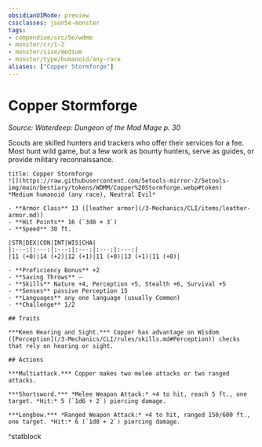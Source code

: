 ```yaml
---
obsidianUIMode: preview
cssclasses: json5e-monster
tags:
- compendium/src/5e/wdmm
- monster/cr/1-2
- monster/size/medium
- monster/type/humanoid/any-race
aliases: ["Copper Stormforge"]
---
```

# Copper Stormforge
*Source: Waterdeep: Dungeon of the Mad Mage p. 30*  

Scouts are skilled hunters and trackers who offer their services for a fee. Most hunt wild game, but a few work as bounty hunters, serve as guides, or provide military reconnaissance.


```ad-statblock
title: Copper Stormforge
![](https://raw.githubusercontent.com/5etools-mirror-2/5etools-img/main/bestiary/tokens/WDMM/Copper%20Stormforge.webp#token)
*Medium humanoid (any race), Neutral Evil*

- **Armor Class** 13 ([leather armor](/3-Mechanics/CLI/items/leather-armor.md))
- **Hit Points** 16 (`3d8 + 3`) 
- **Speed** 30 ft.

|STR|DEX|CON|INT|WIS|CHA|
|:---:|:---:|:---:|:---:|:---:|:---:|
|11 (+0)|14 (+2)|12 (+1)|11 (+0)|13 (+1)|11 (+0)|

- **Proficiency Bonus** +2
- **Saving Throws** ⏤
- **Skills** Nature +4, Perception +5, Stealth +6, Survival +5
- **Senses** passive Perception 15
- **Languages** any one language (usually Common)
- **Challenge** 1/2

## Traits

***Keen Hearing and Sight.*** Copper has advantage on Wisdom ([Perception](/3-Mechanics/CLI/rules/skills.md#Perception)) checks that rely on hearing or sight.

## Actions

***Multiattack.*** Copper makes two melee attacks or two ranged attacks.

***Shortsword.*** *Melee Weapon Attack:* +4 to hit, reach 5 ft., one target. *Hit:* 5 (`1d6 + 2`) piercing damage.

***Longbow.*** *Ranged Weapon Attack:* +4 to hit, ranged 150/600 ft., one target. *Hit:* 6 (`1d8 + 2`) piercing damage.
```
^statblock
